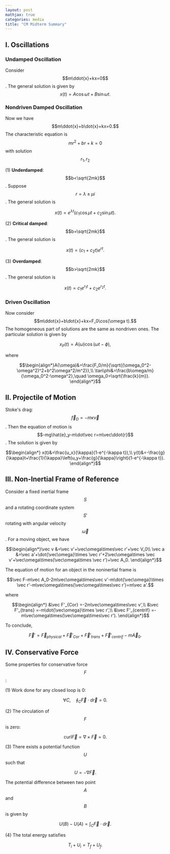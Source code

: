 ```yaml
---
layout: post
mathjax: true
categories: media
title: "CM Midterm Summary"
---
```


## I. Oscillations
### Undamped Oscillation
Consider $$m\ddot{x}+kx=0$$. The general solution is given by 
$$x(t)=A\cos\omega t+B\sin\omega t.$$

### Nondriven Damped Oscillation
Now we have $$m\ddot{x}+b\dot{x}+kx=0.$$ The characteristic equation is $$mr^2+br+k=0$$ with solution $$r_1,r_2$$

(1) **Underdamped**: $$b<\sqrt{2mk}$$. Suppose $$r=\lambda\pm\mu i$$. The general solution is

$$x(t)=e^{\lambda t}(c_1\cos\mu t+c_2\sin\mu t).$$

(2) **Critical damped**: $$b=\sqrt{2mk}$$. The general solution is

$$x(t)=(c_1+c_2t)e^{rt}.$$

(3) **Overdamped**: $$b>\sqrt{2mk}$$. The general solution is

$$x(t)=c_1e^{r_1t}+c_2e^{r_2t}.$$

### Driven Oscillation
Now consider $$m\ddot{x}+b\dot{x}+kx=F_0\cos(\omega t).$$ The homogeneous part of solutions are the same as nondriven ones. The particular solution is given by

$$x_P(t)=A(\omega)\cos(\omega t-\phi),$$

where

$$\begin{align*}A(\omega)&=\frac{F_0/m}{\sqrt{(\omega_0^2-\omega^2)^2+b^2\omega^2/m^2}},\\
\tan\phi&=\frac{b\omega/m}{\omega_0^2-\omega^2},\quad \omega_0=\sqrt{\frac{k}{m}}.
\end{align*}$$

## II. Projectile of Motion
Stoke's drag: $$\vec f_D=-m\kappa\vec v $$. Then the equation of motion is $$-mg\hat{e}_y-m\dot\vec r=m\vec\ddot{r}$$. The solution is given by

$$\begin{align*}
x(t)&=\frac{u_x}{\kappa}(1-e^{-\kappa t}),\\
y(t)&=-\frac{g}{\kappa}t+\frac{1}{\kappa}\left(u_y+\frac{g}{\kappa}\right)(1-e^{-\kappa t}).
\end{align*}$$

## III. Non-Inertial Frame of Reference
Consider a fixed inertial frame $$S$$ and a rotating coordinate system $$S'$$ rotating with angular velocity $$\vec\omega$$. For a moving object, we have

$$\begin{align*}\vec v &=\vec v'+\vec\omega\times\vec r'+\vec V_0\\
\vec a &=\vec a'+\dot{\vec\omega}\times \vec r'+2\vec\omega\times \vec v'+\vec\omega\times(\vec\omega\times \vec r')+\vec A_0.
\end{align*}$$

The equation of motion for an object in the noninertial frame is

$$\vec F-m\vec A_0-2m\vec\omega\times\vec v'-m\dot{\vec\omega}\times \vec r'-m\vec\omega\times(\vec\omega\times\vec r')=m\vec a'.$$

where

$$\begin{align*}
&\vec F'_{Cor} =-2m\vec\omega\times\vec v',\\
&\vec F'_{trans} =-m\dot{\vec\omega}\times \vec r',\\
&\vec F'_{centrif} =-m\vec\omega\times(\vec\omega\times\vec r').
\end{align*}$$

To conclude,

$$\vec F'=\vec F_{physical}+\vec F'_{Cor}+\vec F'_{trans}+\vec F'_{centrif}-m\vec A_0.$$

## IV. Conservative Force
Some properties for conservative force $$F$$:

(1) Work done for any closed loop is 0:

$$\forall C,\quad \oint_C \vec F\cdot d\vec r=0.$$

(2) The circulation of $$F$$ is zero:

$$\text{curl}\vec F=\nabla\times\vec F=0.$$

(3) There exists a potential function $$U$$ such that

$$U=-\nabla\vec F.$$

The potential difference between two point $$A$$ and $$B$$ is given by

$$U(B)-U(A)=\int_C \vec F\cdot d\vec r.$$

(4) The total energy satisfies

$$T_i+U_i=T_f+U_f.$$
